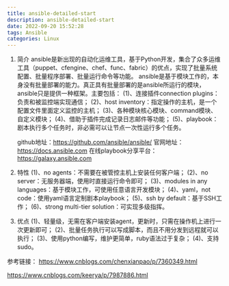 ```yaml
---
title: ansible-detailed-start
description: ansible-detailed-start
date: 2022-09-20 15:52:28
tags: Ansible
categories: Linux
---
```


1. 简介
    ansible是新出现的自动化运维工具，基于Python开发，集合了众多运维工具（puppet、cfengine、chef、func、fabric）的优点，实现了批量系统配置、批量程序部署、批量运行命令等功能。
    ansible是基于模块工作的，本身没有批量部署的能力。真正具有批量部署的是ansible所运行的模块，ansible只是提供一种框架。主要包括：
    (1)、连接插件connection plugins：负责和被监控端实现通信；
    (2)、host inventory：指定操作的主机，是一个配置文件里面定义监控的主机；
    (3)、各种模块核心模块、command模块、自定义模块；
    (4)、借助于插件完成记录日志邮件等功能；
    (5)、playbook：剧本执行多个任务时，非必需可以让节点一次性运行多个任务。

    github地址：https://github.com/ansible/ansible/
    官网地址：https://docs.ansible.com
    在线playbook分享平台：https://galaxy.ansible.com

2. 特性
(1)、no agents：不需要在被管控主机上安装任何客户端；
(2)、no server：无服务器端，使用时直接运行命令即可；
(3)、modules in any languages：基于模块工作，可使用任意语言开发模块；
(4)、yaml，not code：使用yaml语言定制剧本playbook；
(5)、ssh by default：基于SSH工作；
(6)、strong multi-tier solution：可实现多级指挥。

3. 优点
(1)、轻量级，无需在客户端安装agent，更新时，只需在操作机上进行一次更新即可；
(2)、批量任务执行可以写成脚本，而且不用分发到远程就可以执行；
(3)、使用python编写，维护更简单，ruby语法过于复杂；
(4)、支持sudo。

参考链接：
  https://www.cnblogs.com/chenxianpao/p/7360349.html

  https://www.cnblogs.com/keerya/p/7987886.html